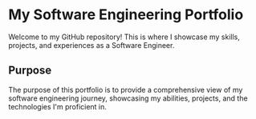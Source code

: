 # My Software Engineering Portfolio

Welcome to my GitHub repository! This is where I showcase my skills, projects, and experiences as a Software Engineer.

## Purpose

The purpose of this portfolio is to provide a comprehensive view of my software engineering journey, showcasing my abilities, projects, and the technologies I'm proficient in.
